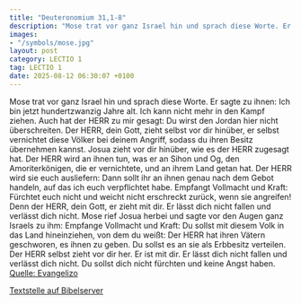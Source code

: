 ```yaml
---
title: "Deuteronomium 31,1-8"
description: "Mose trat vor ganz Israel hin und sprach diese Worte. Er sagte zu ihnen: Ich bin jetzt hundertzwanzig Jahre alt. Ich kann nicht mehr in den Kampf ziehen. Auch hat der HERR zu mir gesagt: Du wirst den Jordan hier nicht überschreiten. Der HERR, dein Gott, zieht selbst vor dir hinüb...."
images:
- "/symbols/mose.jpg"
layout: post
category: LECTIO 1
tag: LECTIO 1
date: 2025-08-12 06:30:07 +0100
---
```

Mose trat vor ganz Israel hin und sprach diese Worte.
Er sagte zu ihnen: Ich bin jetzt hundertzwanzig Jahre alt. Ich kann nicht mehr in den Kampf ziehen. Auch hat der HERR zu mir gesagt: Du wirst den Jordan hier nicht überschreiten.
Der HERR, dein Gott, zieht selbst vor dir hinüber, er selbst vernichtet diese Völker bei deinem Angriff, sodass du ihren Besitz übernehmen kannst.<!--more--> Josua zieht vor dir hinüber, wie es der HERR zugesagt hat.
Der HERR wird an ihnen tun, was er an Sihon und Og, den Amoriterkönigen, die er vernichtete, und an ihrem Land getan hat.
Der HERR wird sie euch ausliefern: Dann sollt ihr an ihnen genau nach dem Gebot handeln, auf das ich euch verpflichtet habe.
Empfangt Vollmacht und Kraft: Fürchtet euch nicht und weicht nicht erschreckt zurück, wenn sie angreifen! Denn der HERR, dein Gott, er zieht mit dir. Er lässt dich nicht fallen und verlässt dich nicht.
Mose rief Josua herbei und sagte vor den Augen ganz Israels zu ihm: Empfange Vollmacht und Kraft: Du sollst mit diesem Volk in das Land hineinziehen, von dem du weißt: Der HERR hat ihren Vätern geschworen, es ihnen zu geben. Du sollst es an sie als Erbbesitz verteilen.
Der HERR selbst zieht vor dir her. Er ist mit dir. Er lässt dich nicht fallen und verlässt dich nicht. Du sollst dich nicht fürchten und keine Angst haben.<br>
[Quelle: Evangelizo](https://evangeliumtagfuertag.org/DE/gospel)

[Textstelle auf Bibelserver](https://www.bibleserver.com/EU/5.Mose31,1-8)
